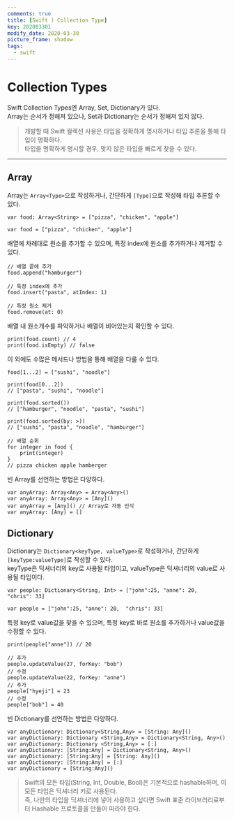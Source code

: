 ```yaml
---
comments: true
title: [Swift ) Collection Type]
key: 202003301
modify_date: 2020-03-30
picture_frame: shadow
tags:
  - swift
---
```


# Collection Types

Swift Collection Types엔 Array, Set, Dictionary가 있다.   
Array는 순서가 정해져 있으나, Set과 Dictionary는 순서가 정해져 있지 않다.
  
> 개발할 때 Swift 컬렉션 사용은 타입을 정확하게 명시하거나 타입 추론을 통해 타입이 명확하다.   
> 타입을 명확하게 명시할 경우, 맞지 않은 타입을 빠르게 찾을 수 있다.
 
***
  
## Array

Array는 `Array<Type>`으로 작성하거나, 간단하게 `[Type]`으로 작성해 타입 추론할 수 있다.
```
var food: Array<String> = ["pizza", "chicken", "apple"]
   
var food = ["pizza", "chicken", "apple"]
```
배열에 차례대로 원소를 추가할 수 있으며, 특정 index에 원소를 추가하거나 제거할 수 있다.
```
// 배열 끝에 추가
food.append("hamburger")
   
// 특정 index에 추가
food.insert("pasta", atIndex: 1)
   
// 특정 원소 제거
food.remove(at: 0)
```
배열 내 원소개수를 파악하거나 배열이 비어있는지 확인할 수 있다.
```
print(food.count) // 4
print(food.isEmpty) // false
```
이 외에도 수많은 메서드나 방법을 통해 배열을 다룰 수 있다.
```
food[1...2] = ["sushi", "noodle"]
   
print(food[0...2])
// ["pasta", "sushi", "noodle"]
   
print(food.sorted())
// ["hamburger", "noodle", "pasta", "sushi"]
   
print(food.sorted(by: >))
// ["sushi", "pasta", "noodle", "hamburger"]
   
// 배열 순회
for integer in food {
    print(integer)
}
// pizza chicken apple hamberger
```
빈 Array를 선언하는 방법은 다양하다.
```
var anyArray: Array<Any> = Array<Any>()
var anyArray: Array<Any> = [Any]()
var anyArray = [Any]() // Array로 자동 인식
var anyArray: [Any] = []
```

## Dictionary
Dictionary는 `Dictionary<keyType, valueType>`로 작성하거나, 간단하게 `[keyType:valueType]`로 작성할 수 있다.   
keyType은 딕셔너리의 key로 사용될 타입이고, valueType은 딕셔너리의 value로 사용될 타입이다.
```
var people: Dictionary<String, Int> = ["john":25, "anne": 20,  "chris": 33]
   
var people = ["john":25, "anne": 20,  "chris": 33]
```
특정 key로 value값을 찾을 수 있으며, 특정 key로 바로 원소를 추가하거나 value값을 수정할 수 있다.
```
print(people["anne"]) // 20
   
// 추가
people.updateValue(27, forKey: "bob")
// 수정
people.updateValue(22, forKey: "anne")
// 추가
people["hyeji"] = 23 
// 수정
people["bob"] = 40 
```
빈 Dictionary를 선언하는 방법은 다양하다.
```
var anyDictionary: Dictionary<String,Any> = [String: Any]()
var anyDictionary: Dictionary <String,Any> = Dictionary<String, Any>()
var anyDictionary: Dictionary <String,Any> = [:]
var anyDictionary: [String:Any] = Dictionary<String, Any>()
var anyDictionary: [String:Any] = [String: Any]()
var anyDictionary: [String:Any] = [:]
var anyDictionary = [String:Any]()
```

> Swift의 모든 타입(String, Int, Double, Bool)은 기본적으로 hashable하며, 이 모든 타입은 딕셔너리 키로 사용된다.   
> 즉, 나만의 타입을 딕셔너리에 넣어 사용하고 싶다면 Swift 표준 라이브러리로부터 Hashable 프로토콜을 만들어 따라야 한다.
